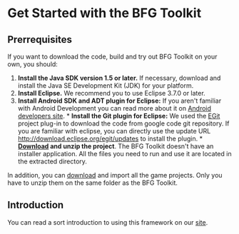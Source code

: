 # Get Started with the BFG Toolkit #

## Prerrequisites ##

If you want to download the code, build and try out BFG Toolkit on your own, you should:

  1. **Install the Java SDK version 1.5 or later.** If necessary, download and install the Java SE Development Kit (JDK) for your platform.
  1. **Install Eclipse.** We recommend you to use Eclipse 3.7.0 or later.
  1. **Install Android SDK and ADT plugin for Eclipse:** If you aren't familiar with Android Development you can read more about it on [Android developers site](http://developer.android.com/sdk/index.html).
    * **Install the Git plugin for Eclipse:** We used the [EGit](http://www.eclipse.org/egit/) project plug-in to download the code from google code git repository. If you are familiar with eclipse, you can directly use the update URL  http://download.eclipse.org/egit/updates to install the plugin.
    * **[Download](http://code.google.com/p/blind-faith-games/downloads/detail?name=BFG%20Toolkit.7z&can=2&q=) and unzip the project**. The BFG Toolkit doesn't have an installer application. All the files you need to run and use it are located in the extracted directory.

In addition, you can [download](http://blind-faith-games.googlecode.com/files/Games.7z) and import all the game projects. Only you have to unzip them on the same folder as the BFG Toolkit.

## Introduction ##

You can read a sort introduction to using this framework on our [site](http://es.blind-faith-games.e-ucm.es/intro-bfgt).